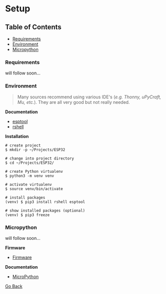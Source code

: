# Setup

## Table of Contents

- [Requirements](#Requirements)
- [Environment](#Environment)
- [Micropython](#Micropython)

### Requirements

will follow soon...

### Environment

> Many sources recommend using various IDE's (_e.g. Thonny, uPyCraft, Mu, etc._). They are all very good but not really needed.

**Documentation**

- [esptool](https://docs.espressif.com/projects/esptool/en/latest/esp32/)
- [rshell](https://github.com/dhylands/rshell)

**Installation**

```shell
# create project
$ mkdir -p ~/Projects/ESP32

# change into project directory
$ cd ~/Projects/ESP32/

# create Python virtualenv
$ python3 -m venv venv

# activate virtualenv
$ source venv/bin/activate

# install packages
(venv) $ pip3 install rshell esptool

# show installed packages (optional)
(venv) $ pip3 freeze
```

### Micropython

will follow soon...

**Firmware**

- [Firmware](https://micropython.org/download/)

**Documentation**

- [MicroPython](https://docs.micropython.org/en/latest/)

[Go Back](https://github.com/Lupin3000/ESP)
